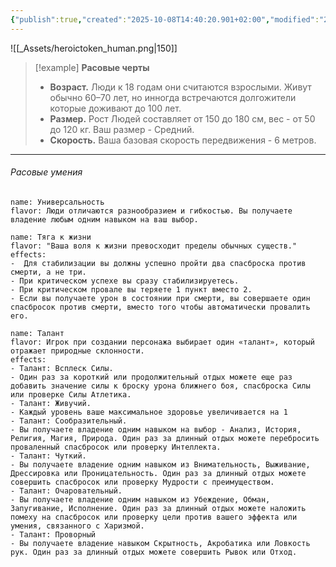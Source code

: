 ```yaml
---
{"publish":true,"created":"2025-10-08T14:40:20.901+02:00","modified":"2025-10-24T16:33:22.728+02:00","published":"2025-10-24T16:33:22.728+02:00","tags":["расы"],"cssclasses":"","socialImage":"_Assets/heroictoken_human.png","image":"_Assets/heroictoken_human.png"}
---
```


![[_Assets/heroictoken_human.png|150]]

> [!example] **Расовые черты**
>- **Возраст.** Люди к 18 годам они считаются взрослыми. Живут обычно 60–70 лет, но инногда встречаются долгожители которые доживают до 100 лет.
>- **Размер.** Рост Людей составляет от 150 до 180 см, вес - от 50 до 120 кг. Ваш размер - Средний.
>- **Скорость.** Ваша базовая скорость передвижения  - 6 метров.

---

######  Расовые умения
```ds-ab
name: Универсальность
flavor: Люди отличаются разнообразием и гибкостью. Вы получаете владение любым одним навыком на ваш выбор.
```
```ds-ab
name: Тяга к жизни 
flavor: "Ваша воля к жизни превосходит пределы обычных существ."
effects: 
-  Для стабилизации вы должны успешно пройти два спасброска против смерти, а не три.   
- При критическом успехе вы сразу стабилизируетесь.   
- При критическом провале вы теряете 1 пункт вместо 2.
- Если вы получаете урон в состоянии при смерти, вы совершаете один спасбросок против смерти, вместо того чтобы автоматически провалить его.
```
```ds-ab
name: Талант
flavor: Игрок при создании персонажа выбирает один «талант», который отражает природные склонности.
effects: 
- Талант: Всплеск Силы.
- Один раз за короткий или продолжительный отдых можете еще раз добавить значение силы к броску урона ближнего боя, спасброска Силы или проверке Силы Атлетика.
- Талант: Живучий.
- Каждый уровень ваше максимальное здоровье увеличивается на 1
- Талант: Сообразительный.
- Вы получаете владение одним навыком на выбор - Анализ, История, Религия, Магия, Природа. Один раз за длинный отдых можете перебросить проваленный спасбросок или проверку Интеллекта.
- Талант: Чуткий.
- Вы получаете владение одним навыком из Внимательность, Выживание, Дрессировка или Проницательность. Один раз за длинный отдых можете совершить спасбросок или проверку Мудрости с преимуществом.
- Талант: Очаровательный.
- Вы получаете владение одним навыком из Убеждение, Обман, Запугивание, Исполнение. Один раз за длинный отдых можете наложить помеху на спасбросок или проверку цели против вашего эффекта или умения, связанного с Харизмой.
- Талант: Проворный
- Вы получаете владение навыком Скрытность, Акробатика или Ловкость рук. Один раз за длинный отдых можете совершить Рывок или Отход.
```




 
 

 

 
